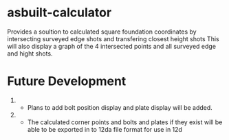 # asbuilt-calculator
Provides a soultion to calculated square foundation coordinates by intersecting surveyed edge shots and transfering closest height shots
This will also display a graph of the 4 intersected points and all surveyed edge and hight shots.

# Future Development
 1) - Plans to add bolt position display and plate display will be added.
 
 2) - The calculated corner points and bolts and plates if they exist will be able to be exported in to 12da file format for use in 12d
 
